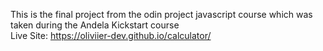This is the final project from the odin project javascript course which was taken during the Andela Kickstart course <br>
Live Site: https://oliviier-dev.github.io/calculator/
